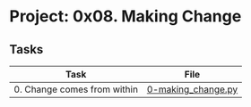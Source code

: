 # Project: 0x08. Making Change

## Tasks

| Task                        | File                                       |
| --------------------------- | ------------------------------------------ |
| 0. Change comes from within | [0-making_change.py](./0-making_change.py) |
